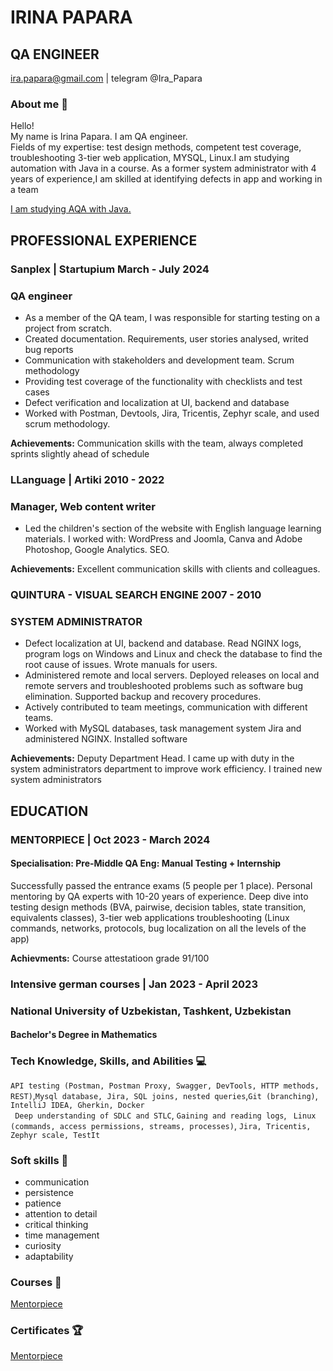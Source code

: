 # IRINA PAPARA

## QA ENGINEER
ira.papara@gmail.com | telegram @Ira_Papara
### About me :wave:
Hello! 
<br>
My name is Irina Papara. I am QA engineer. <br>
Fields of my expertise: test design methods, competent test coverage, troubleshooting 3-tier web application, MYSQL, Linux.I am studying automation with Java in a course. As a former system administrator with 4 years of experience,I am skilled at identifying defects in app and working in a team

[I am studying AQA with Java.](https://github.com/irapapara/FirstJavaProject/tree/master/src)
<br>

## PROFESSIONAL EXPERIENCE

### Sanplex | Startupium                                   March - July 2024
### QA engineer

* As a member of the QA team, I was responsible for starting testing on a project from scratch.
* Created documentation. Requirements, user stories analysed, writed bug reports 
* Communication with stakeholders and development team. Scrum methodology
* Providing test coverage of the functionality with checklists and test cases
* Defect verification  and localization at UI, backend and database
* Worked with Postman, Devtools, Jira, Tricentis, Zephyr scale, and used scrum methodology.
  
**Achievements:** Communication skills with the team, always completed sprints slightly ahead of schedule

### LLanguage | Artiki	2010 - 2022
### Manager, Web content writer
* Led the children's section of the website with English language learning materials. I worked with: WordPress and Joomla, Canva and Adobe Photoshop, Google Analytics. SEO.
  
**Achievements:** Excellent communication skills with clients and colleagues. 


### QUINTURA - VISUAL SEARCH ENGINE 2007 - 2010
### SYSTEM ADMINISTRATOR 
* Defect localization at UI, backend and database. Read NGINX logs, program logs on Windows and Linux  and check the database to find the root cause of  issues. Wrote manuals for users.
* Administered remote and local servers. Deployed releases on local and remote servers and troubleshooted problems such as software bug elimination. Supported  backup and recovery procedures.
* Actively contributed to team meetings, communication with different teams.
* Worked with MySQL databases, task management system Jira and administered NGINX. Installed software
  
**Achievements:** Deputy Department Head. I came up with duty in the system administrators department to improve work efficiency. I trained new system administrators
  
## EDUCATION

### MENTORPIECE | Oct  2023 - March 2024 
#### Specialisation: Pre-Middle QA Eng: Manual Testing + Internship  
Successfully passed the entrance exams (5 people per 1 place).
Personal mentoring by QA experts with 10-20 years of experience. Deep dive into testing design methods (BVA, pairwise, decision tables, state transition, equivalents classes), 3-tier web applications troubleshooting (Linux commands, networks, protocols, bug localization on all the levels of the app)

 **Achievments:** Course attestatioon grade 91/100
 
### Intensive german courses | Jan 2023 - April 2023

### National University of Uzbekistan, Tashkent, Uzbekistan
#### Bachelor's Degree in Mathematics 

### Tech Knowledge, Skills, and Abilities :computer:
``API testing (Postman, Postman Proxy, Swagger, DevTools, HTTP methods, REST)``,``Mysql database, Jira, SQL joins, nested queries``,``Git (branching)``,`` IntelliJ IDEA, Gherkin, Docker`` <br>
`` Deep understanding of SDLC and STLC``,  ``Gaining and reading logs``, `` Linux (commands, access permissions, streams, processes)``, ``Jira, Tricentis, Zephyr scale, TestIt``


### Soft skills :file_folder:
* communication
* persistence
* patience
* attention to detail
* critical thinking
* time management
* curiosity
* adaptability

### Courses :notebook:
 
[Mentorpiece](https://github.com/irapapara/Mentorpiece/tree/main)

### Certificates :trophy:
[Mentorpiece](https://github.com/irapapara/Portfolio/blob/main/Certificates/Sertificate%20Mentorpiece.pdf)

